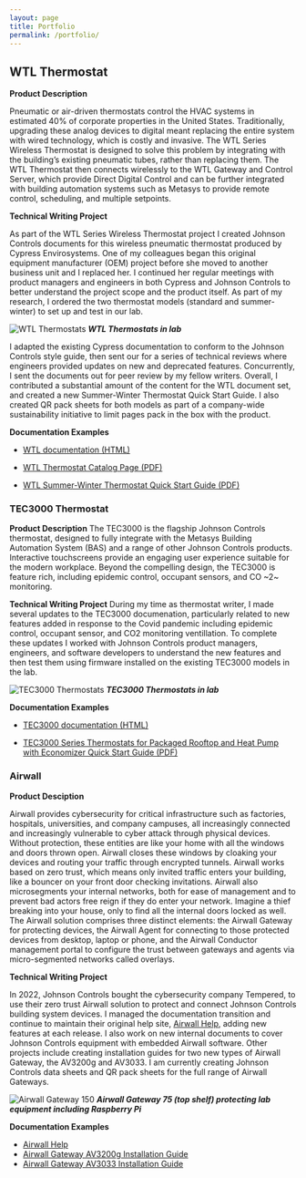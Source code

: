 ```yaml
---
layout: page
title: Portfolio
permalink: /portfolio/
---
```


## WTL Thermostat ##
**Product Description** 

Pneumatic or air-driven thermostats control the HVAC systems in estimated 40% of corporate properties in the United States. Traditionally, upgrading these analog devices to digital meant replacing the entire system with wired technology, which is costly and invasive. The WTL Series Wireless Thermostat is designed to solve this problem by integrating with the building’s existing pneumatic tubes, rather than replacing them. The WTL Thermostat then connects wirelessly to the WTL Gateway and Control Server, which provide Direct Digital Control and can be further integrated with building automation systems such as Metasys to provide remote control, scheduling, and multiple setpoints.

**Technical Writing Project** 

As part of the WTL Series Wireless Thermostat project I created Johnson Controls documents for this wireless pneumatic thermostat produced by Cypress Envirosystems. One of my colleagues began this original equipment manufacturer (OEM) project before she moved to another business unit and I replaced her. I continued her regular meetings with product managers and engineers in both Cypress and Johnson Controls to better understand the project scope and the product itself. As part of my research, I ordered the two thermostat models (standard and summer-winter) to set up and test in our lab. 

![WTL Thermostats](https://github.com/dananthonyobrien/site/assets/59654922/0d445d2e-1c83-49ca-8ca1-a2a21f152430)
***WTL Thermostats in lab***

I adapted the existing Cypress documentation to conform to the Johnson Controls style guide, then sent our for a series of technical reviews where engineers provided updates on new and deprecated features. Concurrently, I sent the documents out for peer review by my fellow writers. Overall, I contributed a substantial amount of the content for the WTL document set, and created a new Summer-Winter Thermostat Quick Start Guide. I also created QR pack sheets for both models as part of a company-wide sustainability initiative to limit pages pack in the box with the product.

**Documentation Examples**

* [WTL documentation (HTML)
](https://docs.johnsoncontrols.com/bas/search/all?query=wtl&filters=ft%253AisPublication~%2522true%2522&content-lang=en-US)

* [WTL Thermostat Catalog Page (PDF)
  ](https://dananthonyobrien.github.io/site/LIT-1901161.pdf)

* [WTL Summer-Winter Thermostat Quick Start Guide (PDF)](https://dananthonyobrien.github.io/site/A163816VA2.pdf)

### TEC3000 Thermostat ###
**Product Description**
The TEC3000 is the flagship Johnson Controls thermostat, designed to fully integrate with the Metasys Building Automation System (BAS) and a range of other Johnson Controls products. Interactive touchscreens provide an engaging user experience suitable for the modern workplace. Beyond the compelling design, the TEC3000 is feature rich, including epidemic control, occupant sensors, and CO ~2~ monitoring.

**Technical Writing Project**
During my time as thermostat writer, I made several updates to the TEC3000 documenation, particularly related to new features added in response to the Covid pandemic including epidemic control, occupant sensor, and CO2 monitoring ventillation. To complete these updates I worked with Johnson Controls product managers, engineers, and software developers to understand the new features and then test them using firmware installed on the existing TEC3000 models in the lab.

![TEC3000 Thermostats](https://github.com/dananthonyobrien/site/assets/59654922/433d2c14-c530-4083-bade-9e67438df628)
***TEC3000 Thermostats in lab***

**Documentation Examples**
* [TEC3000 documentation (HTML)](https://docs.johnsoncontrols.com/bas/search/all?query=tec3000&filters=ft%253AisPublication~%2522true%2522&period=custom_2021-05-01_2024-02-05&content-lang=en-US)

* [TEC3000 Series Thermostats for Packaged Rooftop and Heat Pump with Economizer Quick Start Guide (PDF)](https://dananthonyobrien.github.io/site/m_241135300036.pdf)


### Airwall ###
**Product Desciption**

Airwall provides cybersecurity for critical infrastructure such as factories, hospitals, universities, and company campuses, all increasingly connected and increasingly vulnerable to cyber attack through physical devices. Without protection, these entities are like your home with all the windows and doors thrown open. Airwall closes these windows by cloaking your devices and routing your traffic through encrypted tunnels. Airwall works based on zero trust, which means only invited traffic enters your building, like a bouncer on your front door checking invitations. Airwall also microsegments your internal networks, both for ease of management and to prevent bad actors free reign if they do enter your network. Imagine a thief breaking into your house, only to find all the internal doors locked as well. The Airwall solution comprises three distinct elements: the Airwall Gateway for protecting devices, the Airwall Agent for connecting to those protected devices from desktop, laptop or phone, and the Airwall Conductor management portal to configure the trust between gateways and agents via micro-segmented networks called overlays. 

**Technical Writing Project**

In 2022, Johnson Controls bought the cybersecurity company Tempered, to use their zero trust Airwall solution to protect and connect Johnson Controls building system devices. I managed the documentation transition and continue to maintain their original help site, [Airwall Help](https://webhelp.tempered.io/), adding new features at each release. I also work on new internal documents to cover Johnson Controls equipment with embedded Airwall software. Other projects include creating installation guides for two new types of Airwall Gateway, the AV3200g and AV3033. I am currently creating Johnson Controls data sheets and QR pack sheets for the full range of Airwall Gateways.


![Airwall Gateway 150](https://github.com/dananthonyobrien/site/assets/59654922/c27fc474-9d4b-454c-8072-0f3dc7ebeb27)
***Airwall Gateway 75 (top shelf) protecting lab equipment including Raspberry Pi***

**Documentation Examples**

* [Airwall Help](https://webhelp.tempered.io/)
* [Airwall Gateway AV3200g Installation Guide](https://webhelp.tempered.io/content/topics/aw_install_av3200g.html#aw_install_av3200g)
* [Airwall Gateway AV3033 Installation Guide](https://webhelp.tempered.io/content/topics/aw_install_av3033.html#aw_install_av3033)




